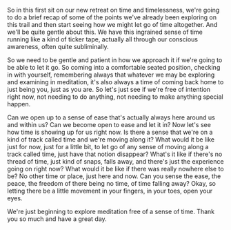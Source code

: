 So in this first sit on our new retreat on time and timelessness, we're going to do a brief recap of some of the points we've already been exploring on this trail and then start seeing how we might let go of time altogether. And we'll be quite gentle about this. We have this ingrained sense of time running like a kind of ticker tape, actually all through our conscious awareness, often quite subliminally. 

So we need to be gentle and patient in how we approach it if we're going to be able to let it go. So coming into a comfortable seated position, checking in with yourself, remembering always that whatever we may be exploring and examining in meditation, it's also always a time of coming back home to just being you, just as you are. So let's just see if we're free of intention right now, not needing to do anything, not needing to make anything special happen. 

Can we open up to a sense of ease that's actually always here around us and within us? Can we become open to ease and let it in? Now let's see how time is showing up for us right now. Is there a sense that we're on a kind of track called time and we're moving along it? What would it be like just for now, just for a little bit, to let go of any sense of moving along a track called time, just have that notion disappear? What's it like if there's no thread of time, just kind of snaps, falls away, and there's just the experience going on right now? What would it be like if there was really nowhere else to be? No other time or place, just here and now. Can you sense the ease, the peace, the freedom of there being no time, of time falling away? Okay, so letting there be a little movement in your fingers, in your toes, open your eyes. 

We're just beginning to explore meditation free of a sense of time. Thank you so much and have a great day.
